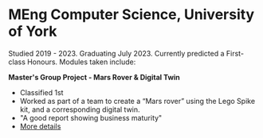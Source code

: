 # MEng Computer Science, University of York
Studied 2019 - 2023.  Graduating July 2023.  Currently predicted a First-class Honours.  Modules taken include:

**Master's Group Project - Mars Rover & Digital Twin**
- Classified 1st
- Worked as part of a team to create a “Mars rover” using the Lego Spike kit, and a corresponding digital twin.
- "A good report showing business maturity"
- [More details](projects.md#2023-masters-group-project---mars-rover--digital-twin)